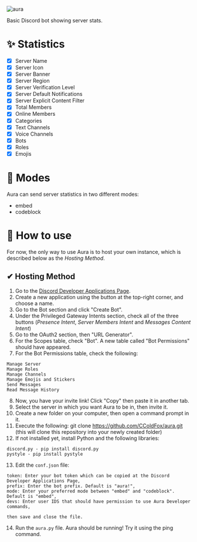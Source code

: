 ![aura](https://user-images.githubusercontent.com/81994421/222477873-b62baf91-9968-45be-9537-3562b1a2ef4a.png)

Basic Discord bot showing server stats.

# ✨ Statistics
- [x] Server Name
- [x] Server Icon
- [x] Server Banner
- [x] Server Region
- [x] Server Verification Level
- [x] Server Default Notifications
- [x] Server Explicit Content Filter
- [x] Total Members
- [x] Online Members
- [x] Categories
- [x] Text Channels
- [x] Voice Channels
- [x] Bots
- [x] Roles
- [x] Emojis

# 🔘 Modes
Aura can send server statistics in two different modes:
  * embed
  * codeblock
  
# 📜 How to use
For now, the only way to use Aura is to host your own instance, which is described below as the *Hosting Method*.
## ✔ Hosting Method
  1. Go to the [Discord Developer Applications Page](https://discord.com/developers/applications).
  2. Create a new application using the button at the top-right corner, and choose a name.
  3. Go to the Bot section and click "Create Bot".
  4. Under the Privileged Gateway Intents section, check all of the three buttons (*Presence Intent*, *Server Members Intent* and *Messages Content Intent*)
  5. Go to the OAuth2 section, then "URL Generator".
  6. For the Scopes table, check "Bot". A new table called "Bot Permissions" should have appeared.
  7. For the Bot Permissions table, check the following:
  
    Manage Server
    Manage Roles
    Manage Channels
    Manage Emojis and Stickers
    Send Messages
    Read Message History
    
  8. Now, you have your invite link! Click "Copy" then paste it in another tab.
  9. Select the server in which you want Aura to be in, then invite it.
  10. Create a new folder on your computer, then open a command prompt in it.
  11. Execute the following: git clone https://github.com/CColdFox/aura.git (this will clone this repository into your newly created folder)
  12. If not installed yet, install Python and the following libraries:
  
    discord.py - pip install discord.py
    pystyle - pip install pystyle
    
  13. Edit the `conf.json` file:
  
    token: Enter your bot token which can be copied at the Discord Developer Applications Page,
    prefix: Enter the bot prefix. Default is "aura!",
    mode: Enter your preferred mode between "embed" and "codeblock". Default is "embed",
    devs: Enter user IDS that should have permission to use Aura Developer commands,
    
    then save and close the file.
  14. Run the `aura.py` file. Aura should be running! Try it using the ping command.
